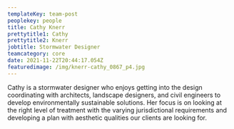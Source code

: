 ```yaml
---
templateKey: team-post
peoplekey: people
title: Cathy Knerr
prettytitle1: Cathy
prettytitle2: Knerr
jobtitle: Stormwater Designer
teamcategory: core
date: 2021-11-22T20:44:17.054Z
featuredimage: /img/knerr-cathy_0867_p4.jpg
---
```

Cathy is a stormwater designer who enjoys getting into the design coordinating with architects, landscape designers, and civil engineers to develop environmentally sustainable solutions. Her focus is on looking at the right level of treatment with the varying jurisdictional requirements and developing a plan with aesthetic qualities our clients are looking for.